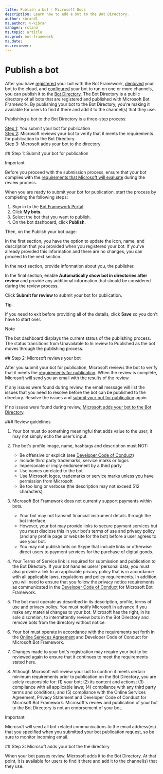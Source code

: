 ```yaml
---
title: Publish a bot | Microsoft Docs
description: Learn how to add a bot to the Bot Directory.
author: kbrandl
ms.author: v-kibran
manager: rstand
ms.topic: article
ms.prod: bot-framework
ms.date: 
ms.reviewer:
---
```


# Publish a bot

After you have [registered](~/portal-register-bot.md) your bot with the Bot Framework, 
[deployed](~/publish-bot-overview.md) your bot to the cloud, 
and [configured](~/portal-configure-channels.md) your bot to run on one or more channels, 
you can publish it to the <a href="https://bots.botframework.com/" target="_blank">Bot Directory</a>. 
The Bot Directory is a public directory of all bots that are registered and published with Microsoft Bot Framework. 
By publishing your bot to the Bot Directory, you're making it available for users to find it there and add it to the channel(s) that they use.

Publishing a bot to the Bot Directory is a three-step process:

[Step 1](#submit): You submit your bot for publication<br/>
[Step 2](#review): Microsoft reviews your bot to verify that it meets the requirements for publication to the Bot Directory<br/>
[Step 3](#publish): Microsoft adds your bot to the directory

##<a id="submit"></a> Step 1: Submit your bot for publication

> [!IMPORTANT]
> Before you proceed with the submission process, ensure that your bot complies with the [requirements that Microsoft will evaluate](#guidelines) during the review process. 

When you are ready to submit your bot for publication, start the process by completing the following steps:

1. Sign in to the <a href="https://dev.botframework.com" target="_blank">Bot Framework Portal</a>.
2. Click **My bots**.
3. Select the bot that you want to publish.
4. On the bot dashboard, click **Publish**.

Then, on the Publish your bot page:

In the first section, you have the option to update the icon, name, and description that you provided when you registered your bot. 
If you've already provided this information and there are no changes, you can proceed to the next section.

In the next section, provide information about you, the publisher.

In the final section, enable **Automatically show bot in directories after review** and provide any additional information that should be considered during the review process. 

Click **Submit for review** to submit your bot for publication. 

> [!TIP]
> If you need to exit before providing all of the details, click **Save** so you don't have to start over.

> [!NOTE]
> The bot dashboard displays the current status of the publishing process. 
> The status transitions from Unavailable to In review to Published as the bot moves through the publishing process.

##<a id="review"></a> Step 2: Microsoft reviews your bot

After you submit your bot for publication, Microsoft reviews the bot to verify that it meets the [requirements for publication](#guidelines). 
When the review is complete, Microsoft will send you an email with the results of the review. 

If any issues were found during review, the email message will list the issues that you need to resolve before the bot can be published to the directory. 
Resolve the issues and [submit your bot for publication](#submit) again. 

If no issues were found during review, [Microsoft adds your bot to the Bot Directory](#publish). 

###<a id="guidelines"></a> Review guidelines

1. Your bot must do something meaningful that adds value to the user; it may not simply echo the user's input.

2. The bot's profile image, name, hashtags and description must NOT:  
  
    - Be offensive or explicit (see [Developer Code of Conduct](https://aka.ms/bf-conduct))  
    - Include third party trademarks, service marks or logos  
    - Impersonate or imply endorsement by a third party  
    - Use names unrelated to the bot  
    - Use Microsoft logos, trademarks or service marks unless you have permission from Microsoft  
    - Be too long or verbose (the description may not exceed 512 characters)

3. Microsoft Bot Framework does not currently support payments within bots.  
  
    - Your bot may not transmit financial instrument details through the bot interface.  
    - However, your bot may provide links to secure payment services but you must disclose this in your bot's terms of use and privacy policy (and any profile page or website for the bot) before a user agrees to use your bot.  
    - You may not publish bots on Skype that include links or otherwise direct users to payment services for the purchase of digital goods.  

4. Your Terms of Service link is required for submission and publication to the Bot Directory. If your bot handles users' personal data, you must also provide a link to an applicable privacy policy that is in accordance with all applicable laws, regulations and policy requirements. In addition, you will need to ensure that you follow the privacy notice requirements as communicated in the <a href="https://aka.ms/bf-conduct" target="_blank">Developer Code of Conduct</a> for Microsoft Bot Framework.

5. The bot must operate as described in its description, profile, terms of use and privacy policy. You must notify Microsoft in advance if you make any material changes to your bot. Microsoft has the right, in its sole discretion, to intermittently review bots in the Bot Directory and remove bots from the directory without notice.

6. Your bot must operate in accordance with the requirements set forth in the <a href="http://aka.ms/bf-terms" target="_blank">Online Services Agreement</a> and Developer Code of Conduct for Microsoft Bot Framework.

7. Changes made to your bot's registration may require your bot to be reviewed again to ensure that it continues to meet the requirements stated here.

8. Although Microsoft will review your bot to confirm it meets certain minimum requirements prior to publication on the Bot Directory, you are solely responsible for: (1) your bot; (2) its content and actions; (3) compliance with all applicable laws; (4) compliance with any third party terms and conditions; and (5) compliance with the Online Services Agreement, Privacy Statement and Developer Code of Conduct for Microsoft Bot Framework. Microsoft's review and publication of your bot to the Bot Directory is not an endorsement of your bot.

> [!IMPORTANT]
> Microsoft will send all bot-related communications to the email address(es) that you specified when you submitted your bot publication request, 
> so be sure to monitor incoming email.

##<a id="publish"></a> Step 3: Microsoft adds your bot the the directory

When your bot passes review, Microsoft adds it to the Bot Directory. 
At that point, it is available for users to find it there and add it to the channel(s) that they use.